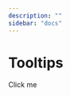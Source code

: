 ```yaml
---
description: ""
sidebar: "docs"
---
```


# Tooltips

<w-tooltip title="Tooltip example etc...">
  <w-button>Click me</w-button>
</w-tooltip>
